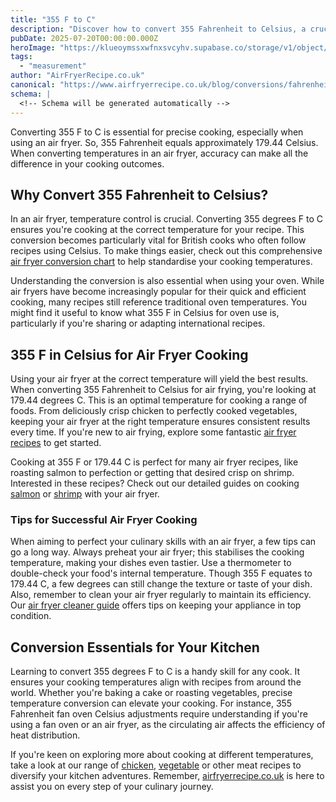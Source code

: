 ```yaml
---
title: "355 F to C"
description: "Discover how to convert 355 Fahrenheit to Celsius, a crucial step for perfect air fryer results. Learn tricks for using your air fryer and oven efficiently, ensuring your next cooking adventure is a triumph."
pubDate: 2025-07-20T00:00:00.000Z
heroImage: "https://klueoymssxwfnxsvcyhv.supabase.co/storage/v1/object/public/Shmucket/355-f-to-c.png"
tags:
  - "measurement"
author: "AirFryerRecipe.co.uk"
canonical: "https://www.airfryerrecipe.co.uk/blog/conversions/fahrenheit-to-celsius/355-f-to-c"
schema: |
  <!-- Schema will be generated automatically -->
---
```


<p id="">Converting 355 F to C is essential for precise cooking, especially when using an air fryer. So, 355 Fahrenheit equals approximately 179.44 Celsius. When converting temperatures in an air fryer, accuracy can make all the difference in your cooking outcomes.</p><h2 id="">Why Convert 355 Fahrenheit to Celsius?</h2><p id="">In an air fryer, temperature control is crucial. Converting 355 degrees F to C ensures you're cooking at the correct temperature for your recipe. This conversion becomes particularly vital for British cooks who often follow recipes using Celsius. To make things easier, check out this comprehensive <a href="https://www.airfryerrecipe.co.uk/air-fryer-conversion-chart" id="">air fryer conversion chart</a> to help standardise your cooking temperatures.</p><p id="">Understanding the conversion is also essential when using your oven. While air fryers have become increasingly popular for their quick and efficient cooking, many recipes still reference traditional oven temperatures. You might find it useful to know what 355 F in Celsius for oven use is, particularly if you're sharing or adapting international recipes.</p><h2 id="">355 F in Celsius for Air Fryer Cooking</h2><p id="">Using your air fryer at the correct temperature will yield the best results. When converting 355 Fahrenheit to Celsius for air frying, you're looking at 179.44 degrees C. This is an optimal temperature for cooking a range of foods. From deliciously crisp chicken to perfectly cooked vegetables, keeping your air fryer at the right temperature ensures consistent results every time. If you're new to air frying, explore some fantastic <a href="https://www.airfryerrecipe.co.uk/recipes" id="">air fryer recipes</a> to get started.</p><p id="">Cooking at 355 F or 179.44 C is perfect for many air fryer recipes, like roasting salmon to perfection or getting that desired crisp on shrimp. Interested in these recipes? Check out our detailed guides on cooking <a href="https://www.airfryerrecipe.co.uk/recipe-category/salmon" id="">salmon</a> or <a href="https://www.airfryerrecipe.co.uk/recipe-category/shrimp" id="">shrimp</a> with your air fryer.</p><h3 id="">Tips for Successful Air Fryer Cooking</h3><p id="">When aiming to perfect your culinary skills with an air fryer, a few tips can go a long way. Always preheat your air fryer; this stabilises the cooking temperature, making your dishes even tastier. Use a thermometer to double-check your food's internal temperature. Though 355 F equates to 179.44 C, a few degrees can still change the texture or taste of your dish. Also, remember to clean your air fryer regularly to maintain its efficiency. Our <a href="https://www.airfryerrecipe.co.uk/air-fryer-cleaner" id="">air fryer cleaner guide</a> offers tips on keeping your appliance in top condition.</p><h2 id="">Conversion Essentials for Your Kitchen</h2><p id="">Learning to convert 355 degrees F to C is a handy skill for any cook. It ensures your cooking temperatures align with recipes from around the world. Whether you're baking a cake or roasting vegetables, precise temperature conversion can elevate your cooking. For instance, 355 Fahrenheit fan oven Celsius adjustments require understanding if you're using a fan oven or an air fryer, as the circulating air affects the efficiency of heat distribution.</p><p id="">If you're keen on exploring more about cooking at different temperatures, take a look at our range of <a href="https://www.airfryerrecipe.co.uk/recipe-category/chicken" id="">chicken</a>, <a href="https://www.airfryerrecipe.co.uk/recipe-category/vegetables" id="">vegetable</a> or other meat recipes to diversify your kitchen adventures. Remember, <a href="https://www.airfryerrecipe.co.uk" id="">airfryerrecipe.co.uk</a> is here to assist you on every step of your culinary journey.</p>
